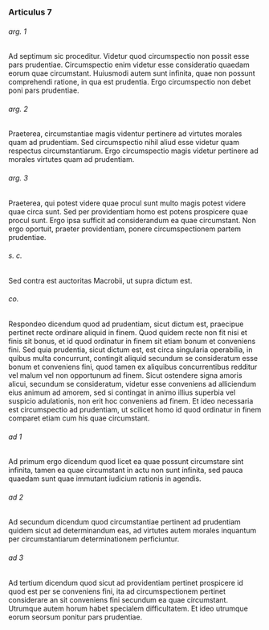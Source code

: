 ### Articulus 7

###### arg. 1
Ad septimum sic proceditur. Videtur quod circumspectio non possit esse pars prudentiae. Circumspectio enim videtur esse consideratio quaedam eorum quae circumstant. Huiusmodi autem sunt infinita, quae non possunt comprehendi ratione, in qua est prudentia. Ergo circumspectio non debet poni pars prudentiae.

###### arg. 2
Praeterea, circumstantiae magis videntur pertinere ad virtutes morales quam ad prudentiam. Sed circumspectio nihil aliud esse videtur quam respectus circumstantiarum. Ergo circumspectio magis videtur pertinere ad morales virtutes quam ad prudentiam.

###### arg. 3
Praeterea, qui potest videre quae procul sunt multo magis potest videre quae circa sunt. Sed per providentiam homo est potens prospicere quae procul sunt. Ergo ipsa sufficit ad considerandum ea quae circumstant. Non ergo oportuit, praeter providentiam, ponere circumspectionem partem prudentiae.

###### s. c.
Sed contra est auctoritas Macrobii, ut supra dictum est.

###### co.
Respondeo dicendum quod ad prudentiam, sicut dictum est, praecipue pertinet recte ordinare aliquid in finem. Quod quidem recte non fit nisi et finis sit bonus, et id quod ordinatur in finem sit etiam bonum et conveniens fini. Sed quia prudentia, sicut dictum est, est circa singularia operabilia, in quibus multa concurrunt, contingit aliquid secundum se consideratum esse bonum et conveniens fini, quod tamen ex aliquibus concurrentibus redditur vel malum vel non opportunum ad finem. Sicut ostendere signa amoris alicui, secundum se consideratum, videtur esse conveniens ad alliciendum eius animum ad amorem, sed si contingat in animo illius superbia vel suspicio adulationis, non erit hoc conveniens ad finem. Et ideo necessaria est circumspectio ad prudentiam, ut scilicet homo id quod ordinatur in finem comparet etiam cum his quae circumstant.

###### ad 1
Ad primum ergo dicendum quod licet ea quae possunt circumstare sint infinita, tamen ea quae circumstant in actu non sunt infinita, sed pauca quaedam sunt quae immutant iudicium rationis in agendis.

###### ad 2
Ad secundum dicendum quod circumstantiae pertinent ad prudentiam quidem sicut ad determinandum eas, ad virtutes autem morales inquantum per circumstantiarum determinationem perficiuntur.

###### ad 3
Ad tertium dicendum quod sicut ad providentiam pertinet prospicere id quod est per se conveniens fini, ita ad circumspectionem pertinet considerare an sit conveniens fini secundum ea quae circumstant. Utrumque autem horum habet specialem difficultatem. Et ideo utrumque eorum seorsum ponitur pars prudentiae.

